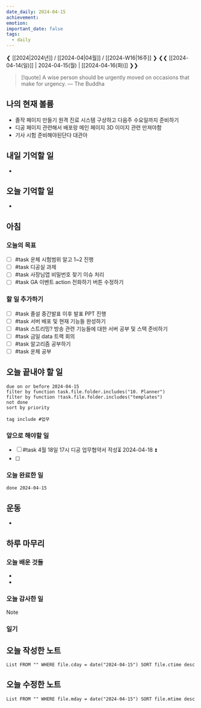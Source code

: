 ```yaml
---
date_daily: 2024-04-15
achievement: 
emotion: 
important_date: false
tags:
  - daily
---
```

❮ [[2024|2024년]] / [[2024-04|04월]] / [[2024-W16|16주]] ❯
❮❮ [[2024-04-14(일)]] | 2024-04-15(월) | [[2024-04-16(화)]] ❯❯

> [!quote] A wise person should be urgently moved on occasions that make for urgency.
> — The Buddha
## 나의 현재 볼륨
* 졸작 페이지 만들기 원격 진료 시스템 구상하고 다음주 수요일까지 준비하기
* 디공 페이지 관련해서 배포랑 메인 페이지 3D 이미지 관련 만져야함
* 기사 시험 준비해야된단다 대관아

## 내일 기억할 일
- 
## 오늘 기억할 일
* 


## 아침

### 오늘의 목표

- [ ] #task 운체 시험범위 알고 1~2 진행
- [ ] #task 디공실 과제
- [ ] #task 사장님앱 비밀번호 찾기 이슈 처리
- [ ] #task GA 이벤트 action 전화하기 버튼 수정하기

### 할 일 추가하기

- [ ] #task 졸설 중간발표 이후 발표 PPT 진행
- [ ] #task 서버 배포 및 현재 기능들 완성하기
- [ ] #task 스트리밍? 방송 관련 기능들에 대한 서버 공부 및 스택 준비하기
- [ ] #task 금일 data 트랙 회의
- [ ] #task 알고리즘 공부하기
- [ ] #task 운체 공부

## 오늘 끝내야 할 일
```tasks
due on or before 2024-04-15
filter by function task.file.folder.includes("10. Planner")
filter by function !task.file.folder.includes("templates")
not done
sort by priority
```
```tasks
tag include #업무 
```

### 앞으로 해야할 일

- [ ] #task 4월 18일 17시 디공 업무협약서 작성⏳ 2024-04-18 ⏫ 
- [ ] 
### 오늘 완료한 일
```tasks
done 2024-04-15
```

## 운동
- 

## 하루 마무리
### 오늘 배운 것들
- 
- 
### 오늘 감사한 일
>[!note]
>
### 일기

## 오늘 작성한 노트
```dataview
List FROM "" WHERE file.cday = date("2024-04-15") SORT file.ctime desc

```

## 오늘 수정한 노트
```dataview
List FROM "" WHERE file.mday = date("2024-04-15") SORT file.mtime desc


```